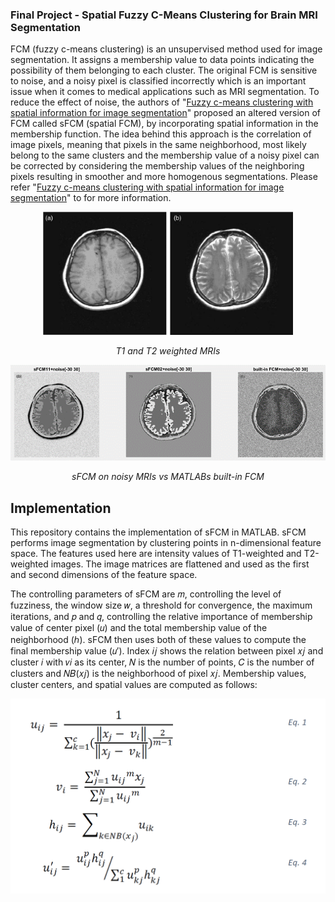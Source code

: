 ### Final Project - Spatial Fuzzy C-Means Clustering for Brain MRI Segmentation
FCM (fuzzy c-means clustering) is an unsupervised method used for image segmentation. It assigns a membership value to data points indicating the possibility of them belonging to each cluster. The original FCM is sensitive to noise, and a noisy pixel is classified incorrectly which is an important issue when it comes to medical applications such as MRI segmentation. To reduce the effect of noise, the authors of "[Fuzzy c-means clustering with spatial information for image segmentation](https://www-sciencedirect-com.lib-ezproxy.concordia.ca/science/article/pii/S0895611105000923)" proposed an altered version of FCM called sFCM (spatial FCM), by incorporating spatial information in the membership function. The idea behind this approach is the correlation of image pixels, meaning that pixels in the same neighborhood, most likely belong to the same clusters and the membership value of a noisy pixel can be corrected by considering the membership values of the neighboring pixels resulting in smoother and more homogenous segmentations.
Please refer "[Fuzzy c-means clustering with spatial information for image segmentation](https://www-sciencedirect-com.lib-ezproxy.concordia.ca/science/article/pii/S0895611105000923)"
to for more information.

<div align="center" style="width:image width px;">
  <img  src="https://github.com/ghazalehtrb/Digital-Image-Processing-Course/blob/e1769bec473351b5910fc66225eabf2fe9515970/Spatial%20Fuzzy%20C-mean%20Clustering/Capture.PNG?raw=true" width=400 alt="T1 and T2 weighted MRIs">
</div>
<p align="center">
<em>T1 and T2 weighted MRIs</em>
</p>

<div align="center" style="width:image width px;" >
  <img  src="https://github.com/ghazalehtrb/Digital-Image-Processing-Course/blob/79acf0e3516b24d5da7707d433b9d87a9e2842b5/Spatial%20Fuzzy%20C-mean%20Clustering/Picture2.png?raw=true" width=600 alt="sFCM on noisy MRIs vs MATLABs built-in FCM">
</div>
<p align="center">
<em>sFCM on noisy MRIs vs MATLABs built-in FCM</em>
</p>

## Implementation
This repository contains the implementation of sFCM in MATLAB. sFCM performs image segmentation by clustering points in n-dimensional feature space. The features used here are intensity values of T1-weighted and T2-weighted images. The image matrices are flattened and used as the first and second dimensions of the feature space. 

The controlling parameters of sFCM are 𝑚, controlling the level of fuzziness, the window size 𝑤, a threshold for convergence, the maximum iterations, and 𝑝 and 𝑞, controlling the relative importance of membership value of center pixel (𝑢) and the total membership value of the neighborhood (ℎ). sFCM then uses both of these values to compute the final membership value (𝑢′). Index 𝑖𝑗 shows the relation between pixel 𝑥𝑗 and cluster 𝑖 with 𝑣𝑖 as its center, 𝑁 is the number of points, 𝐶 is the number of clusters and 𝑁𝐵(𝑥𝑗) is the neighborhood of pixel 𝑥𝑗. Membership values, cluster centers, and spatial values are computed as follows:

<div align="center" style="width:image width px;" >
  <img  src="https://github.com/ghazalehtrb/Digital-Image-Processing-Course/blob/a80fa0fcc331161662c01023077b85692950c230/Spatial%20Fuzzy%20C-mean%20Clustering/eq.PNG?raw=true" width=600 alt="equations">
</div>




